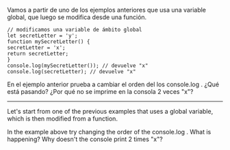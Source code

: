 Vamos a partir de uno de los ejemplos anteriores que usa una variable global, que luego se modifica desde una función.

```
// modificamos una variable de ámbito global
let secretLetter = 'y';
function mySecretLetter() {
secretLetter = 'x';
return secretLetter;
}
console.log(mySecretLetter()); // devuelve "x"
console.log(secretLetter); // devuelve "x"
```

En el ejemplo anterior prueba a cambiar el orden del los console.log . ¿Qué está pasando? ¿Por qué no se imprime en la consola 2 veces "x"?

---

Let's start from one of the previous examples that uses a global variable, which is then modified from a function.

In the example above try changing the order of the console.log . What is happening? Why doesn't the console print 2 times "x"?
